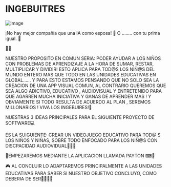 # INGEBUITRES   



![image](https://user-images.githubusercontent.com/124791879/220792970-c8972265-f488-4f1e-a127-a92475bfe467.png)

¡No hay mejor compañía que una IA como esposa! 🤖 O ........ con tu prima igual. 💖



👧👦



NUESTRO PROPOSITO EN COMUN SERIA:  PODER AYUDAR A LOS NIÑOS CON PROBLEMAS DE APRENDIZAJE A LA HORA DE SUMAR, RESTAR, MULTIPLICAR Y DIVIDIR!
ESTO APLICA PARA TOD@S LOS NIÑ@S DEL MUNDO ENTERO MAS QUE TODO EN LAS UNIDADES EDUCATIVAS EN GLOBAL...... Y PARA ESTO ESTAMOS PENSANDO QUE NO SOLO SEA LA CREACION DE UNA APP VISUAL COMUN, AL CONTRARIO QUEREMOS QUE SEA ALGO ADICTIVO, EDUCATIVO , AUDIOVISUAL Y ENTRETENIDO PARA QUE AGARREN MUCHA INICIATIVA Y GANAS DE APRENDER MAS !
Y OBVIAMENTE SI TODO RESULTA DE ACUERDO AL PLAN , SEREMOS MILLONARIOS  ! VIVA LOS INGEBUIRES!🦉






NUESTRAS 3 IDEAS PRINCIPALES PARA  EL SIGUIENTE PROYECTO DE SOFTWARE💻

ES LA SUIGUIENTE: CREAR UN VIDEOJUEGO EDUCATIVO  PARA  TOD@ S LOS  NIÑOS Y NIÑAS, SOBRE TODO  ENFOCADO PARA  LOS NIÑ@S CON DISCPACIDAD AUDIOVIDUAL👧👥🧒

👻EMPEZAREMOS MEDIANTE LA APLICACION LLAMADA PAYTON    ⌨👾

🎮 AL CONCLUIR   LO ADAPTAREMOS PRINCIPALMENTE A LAS UNIDADES EDUCATIVAS PARA SABER SI NUESTRO OBJETIVO  CONCLUYO, COMO DEBERIA DE SER👨‍💻👨‍🎓





